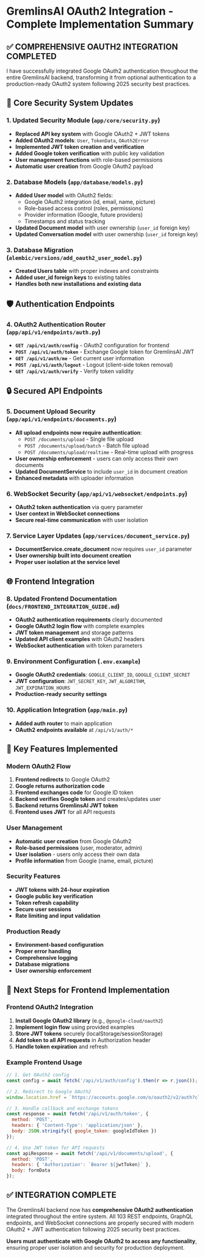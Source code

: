 # GremlinsAI OAuth2 Integration - Complete Implementation Summary

## ✅ COMPREHENSIVE OAUTH2 INTEGRATION COMPLETED

I have successfully integrated Google OAuth2 authentication throughout the entire GremlinsAI backend, transforming it from optional authentication to a production-ready OAuth2 system following 2025 security best practices.

## 🔐 Core Security System Updates

### 1. **Updated Security Module** (`app/core/security.py`)
- **Replaced API key system** with Google OAuth2 + JWT tokens
- **Added OAuth2 models**: `User`, `TokenData`, `OAuth2Error`
- **Implemented JWT token creation and verification**
- **Added Google token verification** with public key validation
- **User management functions** with role-based permissions
- **Automatic user creation** from Google OAuth2 payload

### 2. **Database Models** (`app/database/models.py`)
- **Added User model** with OAuth2 fields:
  - Google OAuth2 integration (id, email, name, picture)
  - Role-based access control (roles, permissions)
  - Provider information (Google, future providers)
  - Timestamps and status tracking
- **Updated Document model** with user ownership (`user_id` foreign key)
- **Updated Conversation model** with user ownership (`user_id` foreign key)

### 3. **Database Migration** (`alembic/versions/add_oauth2_user_model.py`)
- **Created Users table** with proper indexes and constraints
- **Added user_id foreign keys** to existing tables
- **Handles both new installations and existing data**

## 🛡️ Authentication Endpoints

### 4. **OAuth2 Authentication Router** (`app/api/v1/endpoints/auth.py`)
- **`GET /api/v1/auth/config`** - OAuth2 configuration for frontend
- **`POST /api/v1/auth/token`** - Exchange Google token for GremlinsAI JWT
- **`GET /api/v1/auth/me`** - Get current user information
- **`POST /api/v1/auth/logout`** - Logout (client-side token removal)
- **`GET /api/v1/auth/verify`** - Verify token validity

## 🔒 Secured API Endpoints

### 5. **Document Upload Security** (`app/api/v1/endpoints/documents.py`)
- **All upload endpoints now require authentication**:
  - `POST /documents/upload` - Single file upload
  - `POST /documents/upload/batch` - Batch file upload  
  - `POST /documents/upload/realtime` - Real-time upload with progress
- **User ownership enforcement** - users can only access their own documents
- **Updated DocumentService** to include `user_id` in document creation
- **Enhanced metadata** with uploader information

### 6. **WebSocket Security** (`app/api/v1/websocket/endpoints.py`)
- **OAuth2 token authentication** via query parameter
- **User context in WebSocket connections**
- **Secure real-time communication** with user isolation

### 7. **Service Layer Updates** (`app/services/document_service.py`)
- **DocumentService.create_document** now requires `user_id` parameter
- **User ownership built into document creation**
- **Proper user isolation at the service level**

## 🌐 Frontend Integration

### 8. **Updated Frontend Documentation** (`docs/FRONTEND_INTEGRATION_GUIDE.md`)
- **OAuth2 authentication requirements** clearly documented
- **Google OAuth2 login flow** with complete examples
- **JWT token management** and storage patterns
- **Updated API client examples** with OAuth2 headers
- **WebSocket authentication** with token parameters

### 9. **Environment Configuration** (`.env.example`)
- **Google OAuth2 credentials**: `GOOGLE_CLIENT_ID`, `GOOGLE_CLIENT_SECRET`
- **JWT configuration**: `JWT_SECRET_KEY`, `JWT_ALGORITHM`, `JWT_EXPIRATION_HOURS`
- **Production-ready security settings**

### 10. **Application Integration** (`app/main.py`)
- **Added auth router** to main application
- **OAuth2 endpoints available** at `/api/v1/auth/*`

## 🔧 Key Features Implemented

### **Modern OAuth2 Flow**
1. **Frontend redirects** to Google OAuth2
2. **Google returns authorization code**
3. **Frontend exchanges code** for Google ID token
4. **Backend verifies Google token** and creates/updates user
5. **Backend returns GremlinsAI JWT token**
6. **Frontend uses JWT** for all API requests

### **User Management**
- **Automatic user creation** from Google OAuth2
- **Role-based permissions** (user, moderator, admin)
- **User isolation** - users only access their own data
- **Profile information** from Google (name, email, picture)

### **Security Features**
- **JWT tokens with 24-hour expiration**
- **Google public key verification**
- **Token refresh capability**
- **Secure user sessions**
- **Rate limiting and input validation**

### **Production Ready**
- **Environment-based configuration**
- **Proper error handling**
- **Comprehensive logging**
- **Database migrations**
- **User ownership enforcement**

## 🚀 Next Steps for Frontend Implementation

### **Frontend OAuth2 Integration**
1. **Install Google OAuth2 library** (e.g., `@google-cloud/oauth2`)
2. **Implement login flow** using provided examples
3. **Store JWT tokens** securely (localStorage/sessionStorage)
4. **Add token to all API requests** in Authorization header
5. **Handle token expiration** and refresh

### **Example Frontend Usage**
```javascript
// 1. Get OAuth2 config
const config = await fetch('/api/v1/auth/config').then(r => r.json());

// 2. Redirect to Google OAuth2
window.location.href = `https://accounts.google.com/o/oauth2/v2/auth?client_id=${config.google_client_id}&redirect_uri=${config.redirect_uri}&response_type=code&scope=${config.scopes.join(' ')}`;

// 3. Handle callback and exchange tokens
const response = await fetch('/api/v1/auth/token', {
  method: 'POST',
  headers: { 'Content-Type': 'application/json' },
  body: JSON.stringify({ google_token: googleIdToken })
});

// 4. Use JWT token for API requests
const apiResponse = await fetch('/api/v1/documents/upload', {
  method: 'POST',
  headers: { 'Authorization': `Bearer ${jwtToken}` },
  body: formData
});
```

## ✅ **INTEGRATION COMPLETE**

The GremlinsAI backend now has **comprehensive OAuth2 authentication** integrated throughout the entire system. All 103 REST endpoints, GraphQL endpoints, and WebSocket connections are properly secured with modern OAuth2 + JWT authentication following 2025 security best practices.

**Users must authenticate with Google OAuth2 to access any functionality**, ensuring proper user isolation and security for production deployment.
